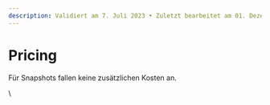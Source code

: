 ```yaml
---
description: Validiert am 7. Juli 2023 • Zuletzt bearbeitet am 01. Dezember 2023
---
```


# Pricing

Für Snapshots fallen keine zusätzlichen Kosten an.

\
